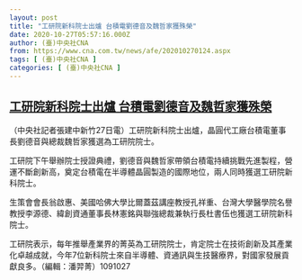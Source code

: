 ```yaml
---
layout: post
title: "工研院新科院士出爐 台積電劉德音及魏哲家獲殊榮"
date: 2020-10-27T05:57:16.000Z
author: (臺)中央社CNA
from: https://www.cna.com.tw/news/afe/202010270124.aspx
tags: [ (臺)中央社CNA ]
categories: [ (臺)中央社CNA ]
---
```

<!--1603778236000-->
[工研院新科院士出爐 台積電劉德音及魏哲家獲殊榮](https://www.cna.com.tw/news/afe/202010270124.aspx)
------

<div>
<div></div><div class="paragraph"><p>（中央社記者張建中新竹27日電）工研院新科院士出爐，晶圓代工廠台積電董事長劉德音與總裁魏哲家獲選為工研院院士。</p><p>工研院下午舉辦院士授證典禮，劉德音與魏哲家帶領台積電持續挑戰先進製程，營運不斷創新高，奠定台積電在半導體晶圓製造的國際地位，兩人同時獲選工研院新科院士。</p><p>生策會會長翁啟惠、美國哈佛大學比爾蓋茲講座教授孔祥重、台灣大學醫學院名譽教授李源德、緯創資通董事長林憲銘與聯強總裁兼執行長杜書伍也獲選工研院新科院士。</p><p>工研院表示，每年推舉產業界的菁英為工研院院士，肯定院士在技術創新及其產業化卓越成就，今年7位新科院士來自半導體、資通訊與生技醫療界，對國家發展貢獻良多。（編輯：潘羿菁）1091027</p></div>
</div>
